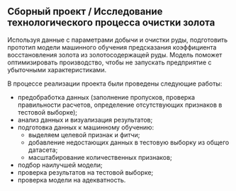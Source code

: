## Сборный проект / Исследование технологического процесса очистки золота
Используя данные с параметрами добычи и очистки руды, подготовить прототип модели машинного обучения предсказания коэффициента восстановления золота из золотосодержащей руды. Модель поможет оптимизировать производство, чтобы не запускать предприятие с убыточными характеристиками.

В процессе реализации проекта были проведены следующие работы:
- предобработка данных (заполнение пропусков, проверка правильности расчетов, определение отсутствующих признаков в тестовой выборке);
- анализ данных и визуализация результатов;
- подготовка данных к машинному обучению:  
  - выделяем целевой признак и фитчи;
  - добавление недостающих данных в тестовую выборку из общего датасета;
  - масштабирование количественных признаков;
- подбор наилучшей модели;
- проверка результатов на тестовой выборке;
- проверка модели на адекватность.
